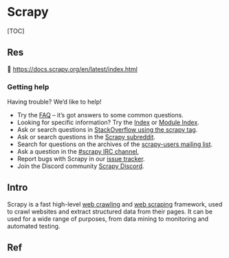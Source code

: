 # Scrapy

[TOC]



## Res
📂 https://docs.scrapy.org/en/latest/index.html

### Getting help
Having trouble? We’d like to help!
- Try the [FAQ](https://docs.scrapy.org/en/latest/faq.html) – it’s got answers to some common questions.
- Looking for specific information? Try the [Index](https://docs.scrapy.org/en/latest/genindex.html) or [Module Index](https://docs.scrapy.org/en/latest/py-modindex.html).
- Ask or search questions in [StackOverflow using the scrapy tag](https://stackoverflow.com/tags/scrapy).
- Ask or search questions in the [Scrapy subreddit](https://www.reddit.com/r/scrapy/).
- Search for questions on the archives of the [scrapy-users mailing list](https://groups.google.com/forum/#!forum/scrapy-users).
- Ask a question in the [#scrapy IRC channel](irc://irc.freenode.net/scrapy),
- Report bugs with Scrapy in our [issue tracker](https://github.com/scrapy/scrapy/issues).
- Join the Discord community [Scrapy Discord](https://discord.gg/mv3yErfpvq).



## Intro
Scrapy is a fast high-level [web crawling](https://en.wikipedia.org/wiki/Web_crawler) and [web scraping](https://en.wikipedia.org/wiki/Web_scraping) framework, used to crawl websites and extract structured data from their pages. It can be used for a wide range of purposes, from data mining to monitoring and automated testing.




## Ref

